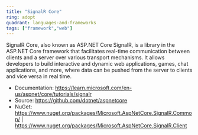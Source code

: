 ```yaml
---
title: "SignalR Core"
ring: adopt
quadrant: languages-and-frameworks
tags: ["framework","web"]
--- 
```

SignalR Core, also known as ASP.NET Core SignalR, is a library in the ASP.NET Core framework that facilitates real-time communication between clients and a server over various transport mechanisms. It allows developers to build interactive and dynamic web applications, games, chat applications, and more, where data can be pushed from the server to clients and vice versa in real time.

- Documentation: https://learn.microsoft.com/en-us/aspnet/core/tutorials/signalr
- Source: https://github.com/dotnet/aspnetcore
- NuGet: https://www.nuget.org/packages/Microsoft.AspNetCore.SignalR.Common/ |  https://www.nuget.org/packages/Microsoft.AspNetCore.SignalR.Client
